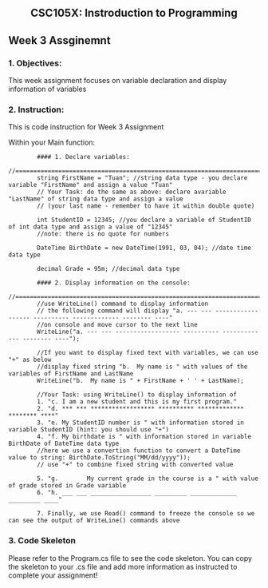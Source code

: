 ## <p align="center"> CSC105X: Instroduction to Programming
## Week 3 Assginemnt </p>

### 1. Objectives:

This week assignment focuses on variable declaration and display information of variables

### 2. Instruction:

This is code instruction for Week 3 Assignment

Within your Main function:
        
            #### 1. Declare variables:
            //========================================================================================================
            string FirstName = "Tuan"; //string data type - you declare variable "FirstName" and assign a value "Tuan"
            // Your Task: do the same as above: declare avariable "LastName" of string data type and assign a value 
            // (your last name - remember to have it within double quote) 
            
            int StudentID = 12345; //you declare a variable of StudentID of int data type and assign a value of "12345"
            //note: there is no quote for numbers
            
            DateTime BirthDate = new DateTime(1991, 03, 04); //date time data type 
            
            decimal Grade = 95m; //decimal data type 
            
            #### 2. Display information on the console:
            //========================================================================================================
            //use WriteLine() command to display information
            // the following command will display "a. --- --- ------------------ ---------- ------------- -------- ----"
            //on console and move cursor to the next line
            WriteLine("a. --- --- ------------------ ---------- ------------- -------- ----");
            
            //If you want to display fixed text with variables, we can use "+" as below
            //display fixed string "b.  My name is " with values of the variables of FirstName and LastName
            WriteLine("b.  My name is " + FirstName + ' ' + LastName);
            
            //Your Task: using WriteLine() to display information of
            1. "c. I am a new student and this is my first program."
            2. "d. *** *** ****************** ********** ************* ******** ****"
            3. "e. My StudentID number is " with information stored in variable StudentID (hint: you should use "+")
            4. "f. My birthdate is " with information stored in variable BirthDate of DateTime data type
            //here we use a convertion function to convert a DateTime value to string: BirthDate.ToString("MM/dd/yyyy")); 
            // use "+" to combine fixed string with converted value 
            
            5. "g.        My current grade in the course is a " with value of grade stored in Grade variable
            6. "h. ___ ___ _________________ _________ _____________ _________ ____"
            
            7. Finally, we use Read() command to freeze the console so we can see the output of WriteLine() commands above

### 3. Code Skeleton
Please refer to the Program.cs file to see the code skeleton. You can copy the skeleton to your .cs file and add more information as instructed to complete your assignment!
